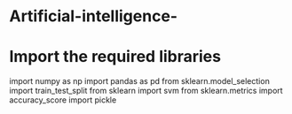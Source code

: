 # Artificial-intelligence-
# Import the required libraries
import numpy as np
import pandas as pd
from sklearn.model_selection import train_test_split
from sklearn import svm
from sklearn.metrics import accuracy_score
import pickle
